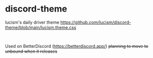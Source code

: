 # discord-theme
lucism's daily driver theme
https://github.com/Iucism/discord-theme/blob/main/lucism.theme.css

 &nbsp;

Used on BetterDiscord (https://betterdiscord.app/)
<s> planning to move to unbound when it releases </s>
